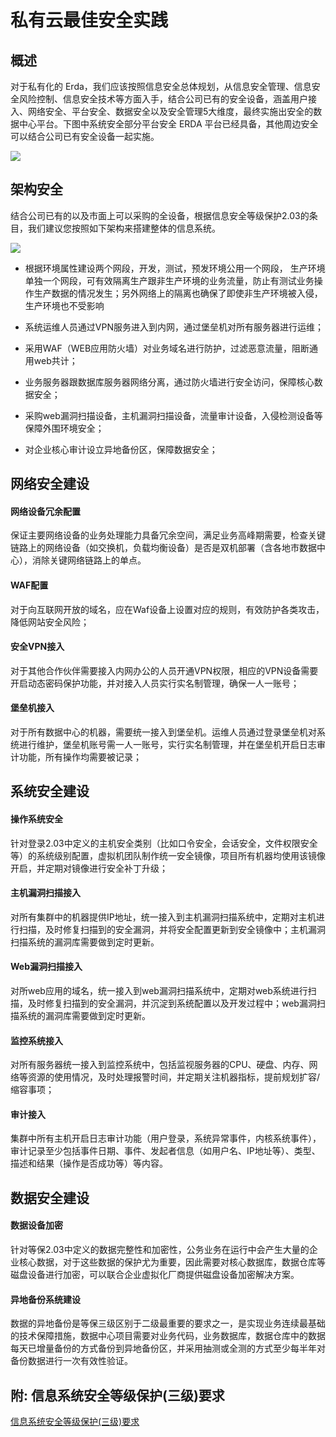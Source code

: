 # 私有云最佳安全实践

## 概述
对于私有化的 Erda，我们应该按照信息安全总体规划，从信息安全管理、信息安全风险控制、信息安全技术等方面入手，结合公司已有的安全设备，涵盖用户接入、网络安全、平台安全、数据安全以及安全管理5大维度，最终实施出安全的数据中心平台。下图中系统安全部分平台安全 ERDA 平台已经具备，其他周边安全可以结合公司已有安全设备一起实施。

![](http://terminus-paas.oss-cn-hangzhou.aliyuncs.com/paas-doc/2020/06/18/a1192e42-e05d-4c88-9615-83f329154cf7.png)

## 架构安全

结合公司已有的以及市面上可以采购的全设备，根据信息安全等级保护2.03的条目，我们建议您按照如下架构来搭建整体的信息系统。

![](http://terminus-paas.oss-cn-hangzhou.aliyuncs.com/paas-doc/2020/06/18/c21dd4b7-c230-4d4f-9628-09c2ce004566.png)

* 根据环境属性建设两个网段，开发，测试，预发环境公用一个网段， 生产环境单独一个网段，可有效隔离生产跟非生产环境的业务流量，防止有测试业务操作生产数据的情况发生；另外网络上的隔离也确保了即使非生产环境被入侵，生产环境也不受影响

* 系统运维人员通过VPN服务进入到内网，通过堡垒机对所有服务器进行运维；
* 采用WAF（WEB应用防火墙）对业务域名进行防护，过滤恶意流量，阻断通用web共计；
* 业务服务器跟数据库服务器网络分离，通过防火墙进行安全访问，保障核心数据安全；
* 采购web漏洞扫描设备，主机漏洞扫描设备，流量审计设备，入侵检测设备等保障外围环境安全；
* 对企业核心审计设立异地备份区，保障数据安全；

## 网络安全建设

#### 网络设备冗余配置
保证主要网络设备的业务处理能力具备冗余空间，满足业务高峰期需要，检查关键链路上的网络设备（如交换机，负载均衡设备）是否是双机部署（含各地市数据中心），消除关键网络链路上的单点。
#### WAF配置
对于向互联网开放的域名，应在Waf设备上设置对应的规则，有效防护各类攻击，降低网站安全风险；

#### 安全VPN接入
对于其他合作伙伴需要接入内网办公的人员开通VPN权限，相应的VPN设备需要开启动态密码保护功能，并对接入人员实行实名制管理，确保一人一账号；
#### 堡垒机接入
对于所有数据中心的机器，需要统一接入到堡垒机。运维人员通过登录堡垒机对系统进行维护，堡垒机账号需一人一账号，实行实名制管理，并在堡垒机开启日志审计功能，所有操作均需要被记录；

## 系统安全建设

#### 操作系统安全
针对登录2.03中定义的主机安全类别（比如口令安全，会话安全，文件权限安全等）的系统级别配置，虚拟机团队制作统一安全镜像，项目所有机器均使用该镜像开启，并定期对镜像进行安全补丁升级；

#### 主机漏洞扫描接入
对所有集群中的机器提供IP地址，统一接入到主机漏洞扫描系统中，定期对主机进行扫描，及时修复扫描到的安全漏洞，并将安全配置更新到安全镜像中；主机漏洞扫描系统的漏洞库需要做到定时更新。

#### Web漏洞扫描接入
对所web应用的域名，统一接入到web漏洞扫描系统中，定期对web系统进行扫描，及时修复扫描到的安全漏洞，并沉淀到系统配置以及开发过程中；web漏洞扫描系统的漏洞库需要做到定时更新。

#### 监控系统接入

对所有服务器统一接入到监控系统中，包括监视服务器的CPU、硬盘、内存、网络等资源的使用情况，及时处理报警时间，并定期关注机器指标，提前规划扩容/缩容事项；

#### 审计接入

集群中所有主机开启日志审计功能（用户登录，系统异常事件，内核系统事件），审计记录至少包括事件日期、事件、发起者信息（如用户名、IP地址等）、类型、描述和结果（操作是否成功等）等内容。

## 数据安全建设

#### 数据设备加密

针对等保2.03中定义的数据完整性和加密性，公务业务在运行中会产生大量的企业核心数据，对于这些数据的保护尤为重要，因此需要对核心数据库，数据仓库等磁盘设备进行加密，可以联合企业虚拟化厂商提供磁盘设备加密解决方案。

#### 异地备份系统建设
数据的异地备份是等保三级区别于二级最重要的要求之一，是实现业务连续最基础的技术保障措施，数据中心项目需要对业务代码，业务数据库，数据仓库中的数据每天已增量备份的方式备份到异地备份区，并采用抽测或全测的方式至少每半年对备份数据进行一次有效性验证。

## 附: 信息系统安全等级保护(三级)要求

[信息系统安全等级保护(三级)要求](https://wenku.baidu.com/view/02f6070902020740be1e9bd9.html)



